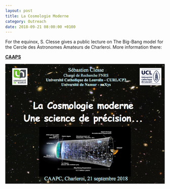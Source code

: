 ```yaml
---
layout: post
title: La Cosmologie Moderne
category: Outreach
date: 2018-09-21 08:00:00 +0100
---
```


For the equinox, S. Clesse gives a public lecture on The Big-Bang
model for the Cercle des Astronomes Amateurs de Charleroi. More
information there:

[**CAAPS**](http://caapc.be/calendrier%202011.html)

![CAAPC_first_slide](/assets/images/outreach/cosmologie_Charleroi.jpg)
